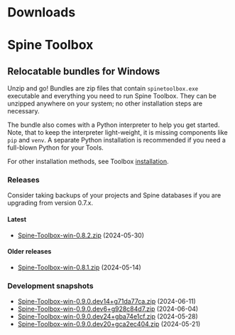 
Downloads
=========

# Spine Toolbox

## Relocatable bundles for Windows

Unzip and go! Bundles are zip files that contain ``spinetoolbox.exe`` executable
and everything you need to run Spine Toolbox.
They can be unzipped anywhere on your system; no other installation steps are necessary.

The bundle also comes with a Python interpreter to help you get started.
Note, that to keep the interpreter light-weight, it is missing components like ``pip`` and ``venv``.
A separate Python installation is recommended if you need a full-blown Python for your Tools.

For other installation methods,
see Toolbox [installation](https://github.com/spine-tools/Spine-Toolbox?tab=readme-ov-file#installation).

### Releases

Consider taking backups of your projects and Spine databases if you are upgrading from version 0.7.x.

#### Latest

- [Spine-Toolbox-win-0.8.2.zip](https://github.com/spine-tools/Spine-Toolbox/releases/download/0.8.2/Spine-Toolbox-win-0.8.2.zip) (2024-05-30)

#### Older releases

- [Spine-Toolbox-win-0.8.1.zip](https://github.com/spine-tools/Spine-Toolbox/releases/download/0.8.1/Spine-Toolbox-win-0.8.1.zip) (2024-05-14)

### Development snapshots

- [Spine-Toolbox-win-0.9.0.dev14+g71da77ca.zip](https://github.com/spine-tools/Spine-Toolbox/actions/runs/9463064169/artifacts/1588975148) (2024-06-11)
- [Spine-Toolbox-win-0.9.0.dev6+g928c84d7.zip](https://github.com/spine-tools/Spine-Toolbox/actions/runs/9364636926/artifacts/1566103651) (2024-06-04)
- [Spine-Toolbox-win-0.9.0.dev24+gba74e1cf.zip](https://github.com/spine-tools/Spine-Toolbox/actions/runs/9266859991/artifacts/1543532042) (2024-05-28)
- [Spine-Toolbox-win-0.9.0.dev20+gca2ec404.zip](https://github.com/spine-tools/Spine-Toolbox/actions/runs/9173308647/artifacts/1522576608) (2024-05-21)
